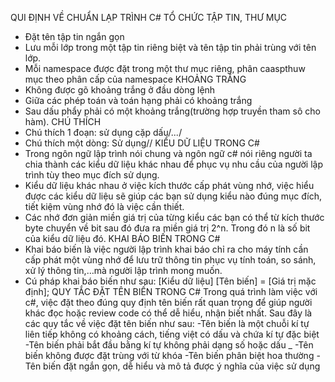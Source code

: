 QUI ĐỊNH VỀ CHUẨN LẠP TRÌNH C#
TỔ CHỨC TẬP TIN, THƯ MỤC
- Đặt tên tập tin ngắn gọn
- Lưu mỗi lớp trong một tập tin  riêng biệt và tên tập tin phải trùng với tên lớp.
- Mỗi namespace được đặt trong một thư mục riêng, phân caaspthuw mục theo phân cấp của namespace
KHOẢNG TRẮNG
- Không được gõ khoảng trắng ở đầu dòng lệnh
- Giữa các phép toán và toán hạng phải có khoảng trắng 
- Sau dấu phẩy phải có một khoảng trắng(trường hợp truyền tham sô cho hàm).
CHÚ THÍCH
- Chú thích 1 đoạn: sử dụng cặp dấu/*...*/
- Chú thích một dòng: Sử dụng//
KIỂU DỮ LIỆU TRONG C#
- Trong ngôn ngữ lập trình nói chung và ngôn ngữ c# nói riêng người ta chia thành các kiểu dữ liệu khác nhau để phục vụ nhu cầu của người lập trình tùy theo mục đích sử dụng.
- Kiểu dữ liệu khác nhau ở việc kích thước cấp phát vùng nhớ, việc hiểu được các kiểu dữ liệu sẽ giúp các bạn sử dụng kiểu nào đúng mục đích, tiết kiệm vùng nhớ đó là việc cần thiết.
- Các nhớ đơn giản miền giá trị của từng kiểu các bạn có thể từ kích thước byte chuyển về bit sau đó đưa ra miền giá trị 2^n. Trong đó n là số bit của kiểu dữ liệu đó.
KHAI BÁO BIẾN TRONG C#
- Khai báo biến là việc người lập trình khai báo chỉ ra cho máy tính cần cấp phát một vùng nhớ để lưu trữ thông tin phục vụ tính toán, so sánh, xử lý thông tin,…mà người lập trình mong muốn.
- Cú pháp khai báo biến như sau:
  [Kiểu dữ liệu] [Tên biến] = [Giá trị mặc định];
QUY TẮC ĐẶT TÊN BIẾN TRONG C#
Trong quá trình làm việc với c#, việc đặt theo đúng quy định tên biến rất quan trọng để giúp người khác đọc hoặc review code có thể dễ hiểu, nhận biết nhất. Sau đây là các quy tắc về việc đặt tên biến như sau:
-Tên biến là một chuỗi kí tự liên tiếp không có khoảng cách, tiếng việt có dấu và chứa kí tự đặc biệt
-Tên biến phải bắt đầu bằng kí tự không phải dạng số hoặc dấu _
-Tên biến không được đặt trùng với từ khóa
-Tên biến phân biệt hoa thường
-Tên biến đặt ngắn gọn, dễ hiểu và mô tả được ý nghĩa của việc sử dụng
